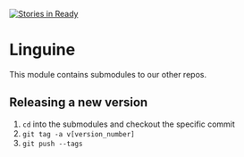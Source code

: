[![Stories in Ready](https://badge.waffle.io/Pastafarians/linguine.png?label=ready&title=Ready)](https://waffle.io/Pastafarians/linguine)
# Linguine


This module contains submodules to our other repos.

## Releasing a new version

1. `cd` into the submodules and checkout the specific commit
2. `git tag -a v[version_number]`
3. `git push --tags`

